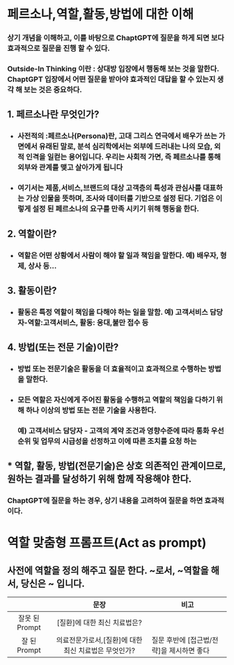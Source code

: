 # 페르소나,역할,활동,방법에 대한 이해

### 상기 개념을 이해하고, 이를 바탕으로 ChaptGPT에 질문을 하게 되면 보다 효과적으로 질문을 진행 할 수 있다.
### Outside-In Thinking 이란 : 상대방 입장에서 행동해 보는 것을 말한다. ChaptGPT 입장에서 어떤 질문을 받아야 효과적인 대답을 할 수 있는지 생각 해 보는 것은 중요하다.

## 1. 페르소나란 무엇인가?
+ ### 사전적의 :페르소나(Persona)란, 고대 그리스 연극에서 배우가 쓰는 가면에서 유래된 말로, 분석 심리학에서는 외부에 드러내는 나의 모습, 외적 인격을 일컫는 용어입니다. 우리는 사회적 가면, 즉 페르소나를 통해 외부와 관계를 맺고 살아가게 됩니다
+ ### 여기서는 제품,서비스,브랜드의 대상 고객층의 특성과 관심사를 대표하는 가상 인물을 뜻하며, 조사와 데이터를 기반으로 설정 된다. 기업은 이렇게 설정 된 페르소나의 요구를 만족 시키기 위해 행동을 한다.
## 2. 역할이란?
+ ### 역할은 어떤 상황에서 사람이 해야 할 일과 책임을 말한다. 예) 배우자, 형제, 상사 등...
## 3. 활동이란?
+ ### 활동은 특정 역할이 책임을 다해야 하는 일을 말함. 예) 고객서비스 담당자-역할:고객서비스, 활동: 응대,불만 접수 등
## 4. 방법(또는 전문 기술)이란?
+ ### 방법 또는 전문기술은 활동을 더 효율적이고 효과적으로 수행하는 방법을 말한다.
+ ### 모든 역할은 자신에게 주어진 활동을 수행하고 역할의 책임을 다하기 위해 하나 이상의 방법 또는 전문 기술을 사용한다.
  ### 예) 고객서비스 담당자 - 고객의 계약 조건과 영향수준에 따라 통화 우선 순위 및 업무의 시급성을 선정하고 이에 따른 조치를 요청 하는  
## * 역할, 활동, 방법(전문기술)은 상호 의존적인 관계이므로, 원하는 결과를 달성하기 위해 함께 작용해야 한다.
### ChaptGPT에 질문을 하는 경우, 상기 내용을 고려하여 질문을 하면 효과적이다.

# 역할 맞춤형 프롬프트(Act as prompt)
## 사전에 역할을 정의 해주고 질문 한다. ~로서, ~역할을 해서, 당신은 ~ 입니다.

|        | 문장  | 비고   |
|:------:|:-:|--------|
|잘못 된 Prompt |[질환]에 대한 최신 치료법은?   |  |
|잘 된 Prompt | 의료전문가로서,[질환]에 대한 최신 치료법은 무엇인가?   |  질문 후반에 [접근법/전략]을 제시하면 좋다      |


